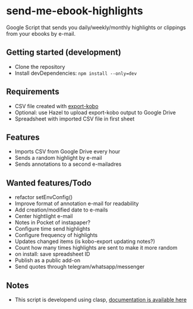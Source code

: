 # send-me-ebook-highlights #

Google Script that sends you daily/weekly/monthly highlights or clippings from your ebooks by e-mail.

## Getting started (development) ##
* Clone the repository
* Install devDependencies: `npm install --only=dev`

## Requirements ##
- CSV file created with [export-kobo](https://github.com/pettarin/export-kobo)
- Optional: use Hazel to upload export-kobo output to Google Drive
- Spreadsheet with imported CSV file in first sheet

## Features ##
* Imports CSV from Google Drive every hour
* Sends a random highlight by e-mail
* Sends annotations to a second e-mailadres

## Wanted features/Todo ##
* refactor setEnvConfig()
* Improve format of annotation e-mail for readability
* Add creation/modified date to e-mails
* Center hightlight e-mail 
* Notes in Pocket of instapaper?
* Configure time send highlights
* Configure frequency of highlights
* Updates changed items (is kobo-export updating notes?)
* Count how many times highlights are sent to make it more random
* on install: save spreadsheet ID
* Publish as a public add-on
* Send quotes through telegram/whatsapp/messenger

## Notes
* This script is developend using clasp, [documentation is available here](https://developers.google.com/apps-script/guides/clasp)